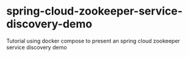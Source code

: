 # spring-cloud-zookeeper-service-discovery-demo
Tutorial using docker compose to present an spring cloud zookeeper service discovery demo
